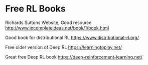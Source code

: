 Free RL Books
=============

Richards Suttons Website, Good resource
http://www.incompleteideas.net/book/1/book.html

Good book for distributional RL
https://www.distributional-rl.org/

Free older version of Deep RL
https://learningtoplay.net/

Great free Deep RL book
https://deep-reinforcement-learning.net/

